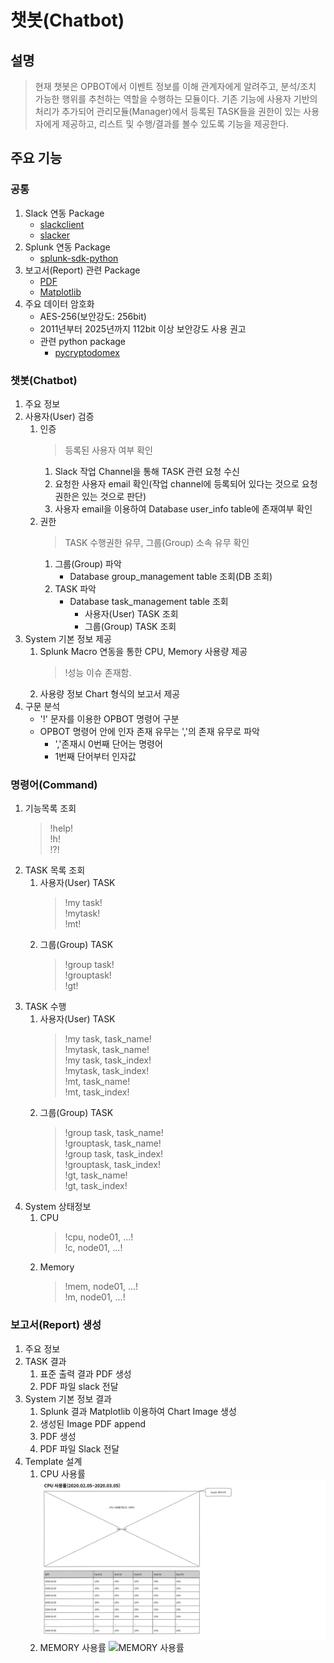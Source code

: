 # 챗봇(Chatbot)
## 설명
> 현재 챗봇은 OPBOT에서 이벤트 정보를 이해 관계자에게 알려주고, 분석/조치 가능한 행위를 추천하는 역할을 수행하는 모듈이다.
> 기존 기능에 사용자 기반의 처리가 추가되어 관리모듈(Manager)에서 등록된 TASK들을 권한이 있는 사용자에게 제공하고,
> 리스트 및 수행/결과를 볼수 있도록 기능을 제공한다.
## 주요 기능
### 공통
1. Slack 연동 Package
    * [slackclient](https://slack.dev/python-slackclient/)
    * [slacker](https://github.com/os/slacker/)
1. Splunk 연동 Package
    * [splunk-sdk-python](https://github.com/splunk/splunk-sdk-python)
1. 보고서(Report) 관련 Package
    * [PDF](https://pypi.org/project/pdfkit/)
    * [Matplotlib](https://matplotlib.org/)
1. 주요 데이터 암호화
    * AES-256(보안강도: 256bit)
    * 2011년부터 2025년까지 112bit 이상 보안강도 사용 권고
    * 관련 python package
        * [pycryptodomex](https://pypi.org/project/pycryptodomex/)
### 챗봇(Chatbot)
1. 주요 정보
1. 사용자(User) 검증
    1. 인증
        > 등록된 사용자 여부 확인
        1. Slack 작업 Channel을 통해 TASK 관련 요청 수신
        1. 요청한 사용자 email 확인(작업 channel에 등록되어 있다는 것으로 요청 권한은 있는 것으로 판단)
        1. 사용자 email을 이용하여 Database user_info table에 존재여부 확인
    1. 권한
        > TASK 수행권한 유무, 그룹(Group) 소속 유무 확인
        1. 그룹(Group) 파악
            * Database group_management table 조회(DB 조회)
        1. TASK 파악
            * Database task_management table 조회
                * 사용자(User) TASK 조회
                * 그룹(Group) TASK 조회
1. System 기본 정보 제공
    1. Splunk Macro 연동을 통한 CPU, Memory 사용량 제공
        > !성능 이슈 존재함.
    1. 사용량 정보 Chart 형식의 보고서 제공
1. 구문 분석 
    * '!' 문자를 이용한 OPBOT 명령어 구분
    * OPBOT 명령어 안에 인자 존재 유무는 ','의 존재 유무로 파악
        * ','존재시 0번째 단어는 명령어
        * 1번째 단어부터 인자값
### 명령어(Command)
1. 기능목록 조회
    > !help!<br>
    > !h!<br>
    > !?!
1. TASK 목록 조회
    1. 사용자(User) TASK
        > !my task!<br>
        > !mytask!<br>
        > !mt!
    1. 그룹(Group) TASK
        > !group task!<br>
        > !grouptask!<br>
        > !gt!
1. TASK 수행
    1. 사용자(User) TASK
        > !my task, task_name!<br>
        > !mytask, task_name!<br>
        > !my task, task_index!<br>
        > !mytask, task_index!<br>
        > !mt, task_name!<br>
        > !mt, task_index!
    1. 그룹(Group) TASK
        > !group task, task_name!<br>
        > !grouptask, task_name!<br>
        > !group task, task_index!<br>
        > !grouptask, task_index!<br>
        > !gt, task_name!<br>
        > !gt, task_index!
1. System 상태정보
    1. CPU
        > !cpu, node01, ...!<br>
        > !c, node01, ...!
    1. Memory
        > !mem, node01, ...!<br>
        > !m, node01, ...!
### 보고서(Report) 생성
1. 주요 정보
1. TASK 결과
    1. 표준 출력 결과 PDF 생성
    1. PDF 파일 slack 전달
1. System 기본 정보 결과
    1. Splunk 결과 Matplotlib 이용하여 Chart Image 생성
    1. 생성된 Image PDF append
    1. PDF 생성
    1. PDF 파일 Slack 전달
1. Template 설계
    1. CPU 사용률
    ![CPU 사용률](https://github.com/bulgemi/opbot/blob/master/doc/501reportcpu.png)
    1. MEMORY 사용률
    ![MEMORY 사용률](https://github.com/bulgemi/opbot/blob/master/doc/501reportmemory.png)
